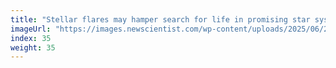 ```yaml
---
title: "Stellar flares may hamper search for life in promising star system"
imageUrl: "https://images.newscientist.com/wp-content/uploads/2025/06/23102406/SEI_256222611.jpg?width=788"
index: 35
weight: 35
---
```

